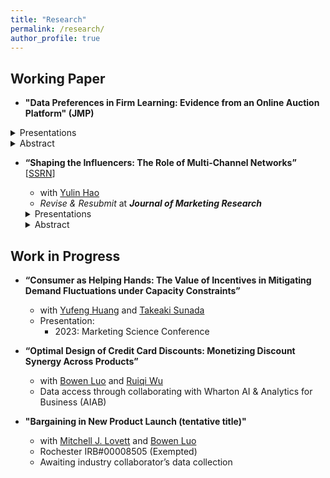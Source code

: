```yaml
---
title: "Research"
permalink: /research/
author_profile: true
---
```


## Working Paper
* **"Data Preferences in Firm Learning: Evidence from an Online Auction Platform" (JMP)** 
<details>
    <summary>Presentations</summary>
    * 2025: IIOC (Rising Star Session, scheduled)
    * 2024: Fordham University, Boston College, the Chinese University of Hong Kong - Shenzhen, Tongji University, Shanghai University of Finance and Economics, Shanghai Jiao Tong University, the University of Hong Kong, the University of New South Wales
  </details>
  <details>
    <summary>Abstract</summary>
      Governmental organizations and industry practitioners have promoted data sharing across firms to expedite learning to improve business decisions. However, current discussions have largely overlooked the possibility that firms may prefer their own data over others' data. This paper investigates the presence of such biased preferences among firms, focusing on used-car auction sellers on China's largest online auction platform. Auction timing is crucial on this platform as payoffs vary by hour, influenced by bidders' valuations and the number of residual bidders at different times. Despite being experienced local sellers before joining Ali Auction, these sellers face national demand and competition in the online environment, creating the scope for learning. Combining state-of-the-art auction literature, I develop a structural model of sellers' learning based on their own and others' data to optimize auction timing. The model estimates suggest that sellers' preferences for different data sources change with experience, with sellers weighing their own data at 90% compared to 10% for others' data at the average level of experience. Moreover, the data preferences account for more than half of the revenue gap between the status quo and the full information scenario. These findings have two implications for the platform. First, data sharing alone may not effectively guide sellers in selecting optimal auction timing. Second, the platform can leverage sellers' data preferences to guide new sellers to optimal timing early in their tenure, ensuring lasting benefits. Overall, the platform should play a coordinating role in helping sellers identify the best timing for their auctions.
  </details>

* **“Shaping the Influencers: The Role of Multi-Channel Networks”** \[[SSRN](https://papers.ssrn.com/sol3/papers.cfm?abstract_id=4720070)\]
  * with [Yulin Hao](https://www.yulinhao.net/home)
  * *Revise & Resubmit* at ***Journal of Marketing Research***
  <details>
    <summary>Presentations</summary>
    * 2025: Marketing Science Conference (scheduled)
    * 2023: EARIE
  </details>

  <details>
    <summary>Abstract</summary>
    Social media influencers are increasingly affiliating with multi-channel networks (MCNs), also known as influencer agencies. These MCNs recruit influencers and help them monetize their content. More importantly, MCNs are rumored to be directly involved in content creation. This paper provides the first empirical examination of the effects of MCN affiliation on influencer content. To this end, we construct a unique dataset tracking influencers' changes in their MCN affiliation on TikTok in China. Using a difference-in-differences strategy, we compare influencers who switched their affiliation status with observably similar non-switchers. The findings reveal that MCN affiliation enhances content engagement and leads to more homogeneous and focused content, steering influencers towards topics with higher advertising prices. However, the content quantity does not change. When influencers affiliate with MCNs, these influencers also have more sponsorships and charge a higher advertising price, which is predominantly driven by changes in content resulting from the affiliation. These results suggest that platforms and influencers can benefit from improved engagement and sponsorships resulting from MCN affiliation. Although advertisers face higher advertising prices charged by MCN-affiliated influencers, these prices are justified by more engaging and focused content, which may also be beneficial to the advertisers.
  </details>
  
## Work in Progress
* **“Consumer as Helping Hands: The Value of Incentives in Mitigating Demand Fluctuations under Capacity Constraints”**
  * with [Yufeng Huang](https://sites.google.com/site/yufenghuangphd) and [Takeaki Sunada](https://simon.rochester.edu/faculty/takeaki-sunada)
  * Presentation:
    * 2023: Marketing Science Conference

* **“Optimal Design of Credit Card Discounts: Monetizing Discount Synergy Across Products”**
  * with [Bowen Luo](https://sites.google.com/view/bowenluo) and [Ruiqi Wu](https://sites.google.com/view/ruiqi-rachel-wu/home)
  * Data access through collaborating with Wharton AI & Analytics for Business (AIAB)
  
* **"Bargaining in New Product Launch (tentative title)"**
  * with [Mitchell J. Lovett](https://sites.google.com/site/mitchlovettprof/) and [Bowen Luo](https://sites.google.com/view/bowenluo)
  * Rochester IRB#00008505 (Exempted)
  * Awaiting industry collaborator’s data collection


